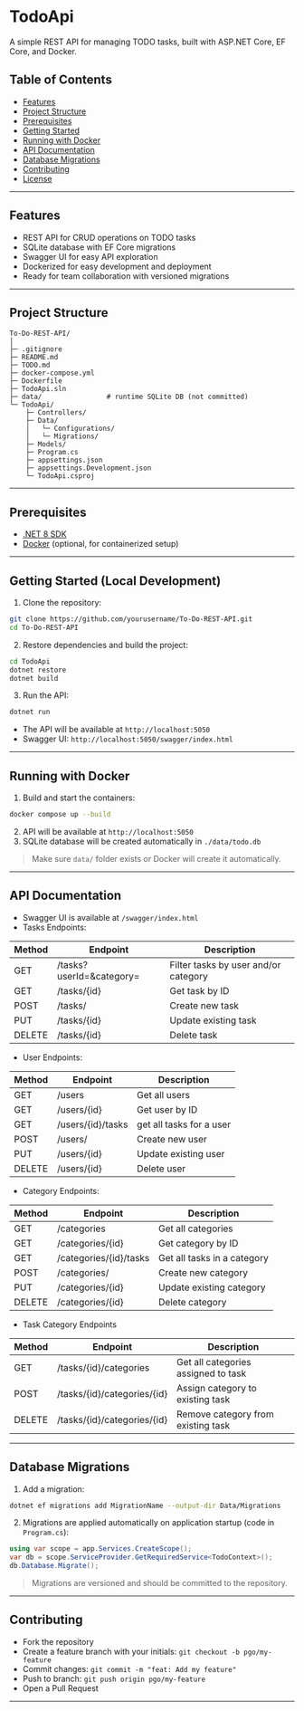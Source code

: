 # TodoApi

A simple REST API for managing TODO tasks, built with ASP.NET Core, EF Core, and Docker.

## Table of Contents

* [Features](#features)
* [Project Structure](#project-structure)
* [Prerequisites](#prerequisites)
* [Getting Started](#getting-started)
* [Running with Docker](#running-with-docker)
* [API Documentation](#api-documentation)
* [Database Migrations](#database-migrations)
* [Contributing](#contributing)
* [License](#license)

---

## Features

* REST API for CRUD operations on TODO tasks
* SQLite database with EF Core migrations
* Swagger UI for easy API exploration
* Dockerized for easy development and deployment
* Ready for team collaboration with versioned migrations

---

## Project Structure

```
To-Do-REST-API/
│
├─ .gitignore
├─ README.md
├─ TODO.md
├─ docker-compose.yml
├─ Dockerfile
├─ TodoApi.sln
├─ data/                # runtime SQLite DB (not committed)
└─ TodoApi/
    ├─ Controllers/
    ├─ Data/
    │   └─ Configurations/
    │   └─ Migrations/
    ├─ Models/
    ├─ Program.cs
    ├─ appsettings.json
    ├─ appsettings.Development.json
    └─ TodoApi.csproj
```

---

## Prerequisites

* [.NET 8 SDK](https://dotnet.microsoft.com/en-us/download/dotnet/8.0)
* [Docker](https://www.docker.com/get-started) (optional, for containerized setup)

---

## Getting Started (Local Development)

1. Clone the repository:

```bash
git clone https://github.com/yourusername/To-Do-REST-API.git
cd To-Do-REST-API
```

2. Restore dependencies and build the project:

```bash
cd TodoApi
dotnet restore
dotnet build
```

3. Run the API:

```bash
dotnet run
```

* The API will be available at `http://localhost:5050`
* Swagger UI: `http://localhost:5050/swagger/index.html`

---

## Running with Docker

1. Build and start the containers:

```bash
docker compose up --build
```

2. API will be available at `http://localhost:5050`
3. SQLite database will be created automatically in `./data/todo.db`

> Make sure `data/` folder exists or Docker will create it automatically.

---

## API Documentation

* Swagger UI is available at `/swagger/index.html`
* Tasks Endpoints:

| Method | Endpoint                 | Description                          |
| ------ |--------------------------|--------------------------------------|
| GET    | /tasks?userId=&category= | Filter tasks by user and/or category |
| GET    | /tasks/{id}              | Get task by ID                       |
| POST   | /tasks/                  | Create new task                      |
| PUT    | /tasks/{id}              | Update existing task                 |
| DELETE | /tasks/{id}              | Delete task                          |

* User Endpoints:

| Method | Endpoint          | Description              |
|--------|-------------------|--------------------------|
| GET    | /users            | Get all users            |
| GET    | /users/{id}       | Get user by ID           |
| GET    | /users/{id}/tasks | get all tasks for a user |
| POST   | /users/           | Create new user          |
| PUT    | /users/{id}       | Update existing user     |
| DELETE | /users/{id}       | Delete user              |

* Category Endpoints:

| Method | Endpoint               | Description                 |
|--------|------------------------|-----------------------------|
| GET    | /categories            | Get all categories          |
| GET    | /categories/{id}       | Get category by ID          |
| GET    | /categories/{id}/tasks | Get all tasks in a category |
| POST   | /categories/           | Create new category         |
| PUT    | /categories/{id}       | Update existing category    |
| DELETE | /categories/{id}       | Delete category             |

* Task Category Endpoints

| Method | Endpoint                     | Description                         |
|--------|------------------------------|-------------------------------------|
| GET    | /tasks/{id}/categories       | Get all categories assigned to task |
| POST   | /tasks/{id}/categories/{id}  | Assign category to existing task    |
| DELETE | /tasks/{id}/categories/{id}  | Remove category from existing task  |

---

## Database Migrations

1. Add a migration:

```bash
dotnet ef migrations add MigrationName --output-dir Data/Migrations
```

2. Migrations are applied automatically on application startup (code in `Program.cs`):

```csharp
using var scope = app.Services.CreateScope();
var db = scope.ServiceProvider.GetRequiredService<TodoContext>();
db.Database.Migrate();
```

> Migrations are versioned and should be committed to the repository.

---

## Contributing

* Fork the repository
* Create a feature branch with your initials: `git checkout -b pgo/my-feature`
* Commit changes: `git commit -m "feat: Add my feature"`
* Push to branch: `git push origin pgo/my-feature`
* Open a Pull Request

---